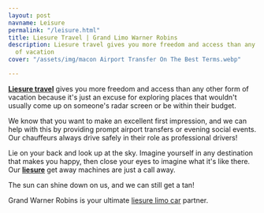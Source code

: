 ```yaml
---
layout: post
navname: Leisure
permalink: "/leisure.html"
title: Liesure Travel | Grand Limo Warner Robins
description: Liesure travel gives you more freedom and access than any other form
  of vacation
cover: "/assets/img/macon Airport Transfer On The Best Terms.webp"

---
```

[**Liesure travel**](/leisure.html "leisure travel") gives you more freedom and access than any other form of vacation because it's just an excuse for exploring places that wouldn't usually come up on someone's radar screen or be within their budget.

We know that you want to make an excellent first impression, and we can help with this by providing prompt airport transfers or evening social events. Our chauffeurs always drive safely in their role as professional drivers!

Lie on your back and look up at the sky. Imagine yourself in any destination that makes you happy, then close your eyes to imagine what it's like there. Our [**liesure**](/leisure.html "leisure") get away machines are just a call away.

The sun can shine down on us, and we can still get a tan!

Grand Warner Robins is your ultimate [liesure limo car](/leisure.html "leisure car limo") partner.